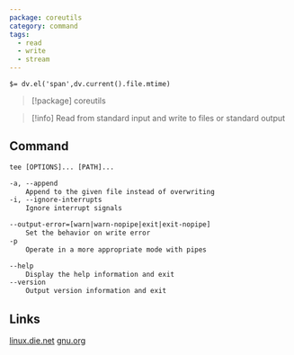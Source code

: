 ```yaml
---
package: coreutils
category: command
tags:
  - read
  - write
  - stream
---
```


`$= dv.el('span',dv.current().file.mtime)`
> [!package] coreutils

> [!info] Read from standard input and write to files or standard output

## Command
```txt
tee [OPTIONS]... [PATH]...

-a, --append
	Append to the given file instead of overwriting
-i, --ignore-interrupts
	Ignore interrupt signals

--output-error=[warn|warn-nopipe|exit|exit-nopipe]
	Set the behavior on write error
-p
	Operate in a more appropriate mode with pipes

--help
	Display the help information and exit 
--version
	Output version information and exit
```

## Links
[linux.die.net](https://linux.die.net/man/1/tee)
[gnu.org](https://www.gnu.org/software/coreutils/manual/html_node/tee-invocation.html#tee-invocation)
